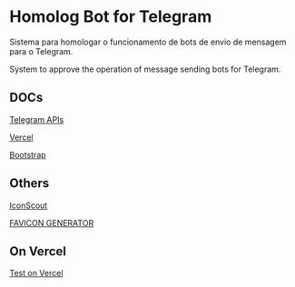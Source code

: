 # Homolog Bot for Telegram

Sistema para homologar o funcionamento de bots de envio de mensagem para o Telegram.

System to approve the operation of message sending bots for Telegram.



## DOCs

[Telegram APIs](https://core.telegram.org/api)

[Vercel](https://vercel.com/pricing)

[Bootstrap](https://getbootstrap.com/docs/5.3/getting-started/introduction/)

## Others

[IconScout](https://iconscout.com/icons/)

[FAVICON GENERATOR](https://favicon.io/favicon-converter/)

## On Vercel

[Test on Vercel](https://telegram-send-message.vercel.app/)
